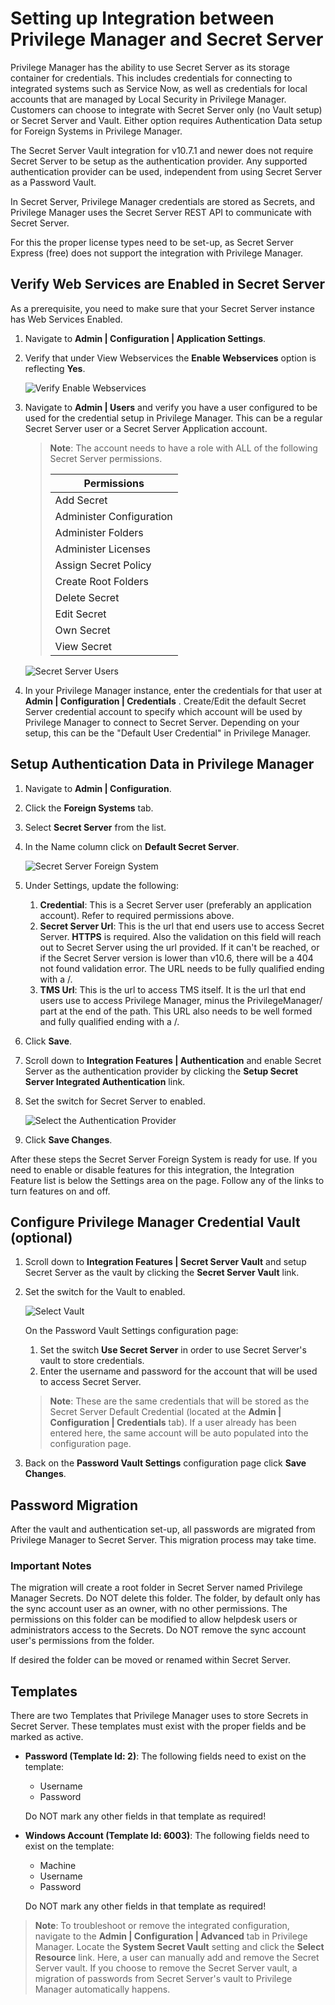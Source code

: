 [title]: # (Privilege Manager and Secret Server)
[tags]: # (authentication,Integration)
[priority]: # (2)
# Setting up Integration between Privilege Manager and Secret Server

Privilege Manager has the ability to use Secret Server as its storage container for credentials. This includes credentials for connecting to integrated systems such as Service Now, as well as credentials for local accounts that are managed by Local Security in Privilege Manager. Customers can choose to integrate with Secret Server only (no Vault setup) or Secret Server and Vault. Either option requires Authentication Data setup for Foreign Systems in Privilege Manager.

The Secret Server Vault integration for v10.7.1 and newer does not require Secret Server to be setup as the authentication provider. Any supported authentication provider can be used, independent from using Secret Server as a Password Vault.

In Secret Server, Privilege Manager credentials are stored as Secrets, and Privilege Manager uses the Secret Server REST API to communicate with Secret Server.

For this the proper license types need to be set-up, as Secret Server Express (free) does not support the integration with Privilege Manager.

## Verify Web Services are Enabled in Secret Server

As a prerequisite, you need to make sure that your Secret Server instance has Web Services Enabled.

1. Navigate to __Admin | Configuration | Application Settings__.
1. Verify that under View Webservices the __Enable Webservices__ option is reflecting __Yes__.

   ![Verify Enable Webservices](images/SS_enable_WebServices_20190412.png "Verify Enable Webservices")
1. Navigate to __Admin | Users__ and verify you have a user configured to be used for the credential setup in Privilege Manager. This can be a regular Secret Server user or a Secret Server Application account.

   >**Note**: The account needs to have a role with ALL of the following Secret Server permissions.
   >
   >| Permissions |
   >| ----- |
   >| Add Secret |
   >| Administer Configuration |
   >| Administer Folders |
   >| Administer Licenses |
   >| Assign Secret Policy |
   >| Create Root Folders |
   >| Delete Secret |
   >| Edit Secret |
   >| Own Secret |
   >| View Secret |

   ![Secret Server Users](images/secserv-user.png "Secret Server User configuration page")
1. In your Privilege Manager instance, enter the credentials for that user at __Admin | Configuration | Credentials__ . Create/Edit the default Secret Server credential account to specify which account will be used by Privilege Manager to connect to Secret Server. Depending on your setup, this can be the "Default User Credential" in Privilege Manager.

## Setup Authentication Data in Privilege Manager

1. Navigate to __Admin | Configuration__.
1. Click the __Foreign Systems__ tab.
1. Select __Secret Server__ from the list.
1. In the Name column click on __Default Secret Server__.

   ![Secret Server Foreign System](images/auth/secretserver_fs.png "Secret Server Foreign System")
1. Under Settings, update the following:
   1. __Credential__: This is a Secret Server user (preferably an application account). Refer to required permissions above.
   1. __Secret Server Url__: This is the url that end users use to access Secret Server. __HTTPS__ is required. Also the validation on this field will reach out to Secret Server using the url provided. If it can't be reached, or if the Secret Server version is lower than v10.6, there will be a 404 not found validation error. The URL needs to be fully qualified ending with a /.
   1. __TMS Url__: This is the url to access TMS itself. It is the url that end users use to access Privilege Manager, minus the PrivilegeManager/ part at the end of the path. This URL also needs to be well formed and fully qualified ending with a /.
1. Click __Save__.
1. Scroll down to __Integration Features | Authentication__ and enable Secret Server as the authentication provider by clicking the __Setup Secret Server Integrated Authentication__ link.
1. Set the switch for Secret Server to enabled.

   ![Select the Authentication Provider](images/auth/pm_ss_authprovider.png "Select the Authentication Provider")
1. Click __Save Changes__.

After these steps the Secret Server Foreign System is ready for use. If you need to enable or disable features for this integration, the Integration Feature list is below the Settings area on the page. Follow any of the links to turn features on and off.

<!-- TODO: Name/describe list of features and why a user would want to enable/disable them. Add screen captures. -->
  
## Configure Privilege Manager Credential Vault (optional)

1. Scroll down to __Integration Features | Secret Server Vault__ and setup Secret Server as the vault by clicking the __Secret Server Vault__ link.
1. Set the switch for the Vault to enabled.

   ![Select Vault](images/auth/pm_ss_authprovider.png "Select Secret Server as a Vault")

   On the Password Vault Settings configuration page:
   1. Set the switch __Use Secret Server__ in order to use Secret Server's vault to store credentials.
   1. Enter the username and password for the account that will be used to access Secret Server.

   >**Note**: These are the same credentials that will be stored as the Secret Server Default Credential (located at the __Admin | Configuration | Credentials__ tab). If a user already has been entered here, the same account will be auto populated into the configuration page.
1. Back on the __Password Vault Settings__ configuration page click __Save Changes__.

<!-- 1. In Privilege Manager on the home page select the __Local Security__ tile to go to Local Security page.
1. On the top of the Local Security page, click on the suggestion stating __Privilege Manager can store credentials in Secret Server, would you like to configure this now?__. For reference, the relative URL for this page is *TMS/PrivilegeManager/#/lss/vault*<br/>
   ![Verify Enable Webservices](images/PM_conf_for_SS_20190412.png)

   The Password Vault Settings configuration page opens.
 
   ![conf-vault-1](images/auth/conf-vault-1.png "Password Vault Settings page")
1. Select __Edit__.

   1. Check the box __Use Secret Server__ in order to use Secret Server's vault to store credentials.

      ![conf-vault-2](images/auth/conf-vault-2.png "Select checkbox for Vault integration page")
   1. Enter the username and password for the account that will be used to access Secret Server.

      ![conf-vault-3](images/auth/conf-vault-3.png "Secret Server Foreign System page")
1. , click __Save Changes__. -->

## Password Migration

After the vault and authentication set-up, all passwords are migrated from Privilege Manager to Secret Server. This migration process may take time.

### Important Notes

The migration will create a root folder in Secret Server named Privilege Manager Secrets. Do NOT delete this folder. The folder, by default only has the sync account user as an owner, with no other permissions.
The permissions on this folder can be modified to allow helpdesk users or administrators access to the Secrets. Do NOT remove the sync account user's permissions from the folder.

If desired the folder can be moved or renamed within Secret Server.

## Templates

There are two Templates that Privilege Manager uses to store Secrets in Secret Server. These templates must exist with the proper fields and be marked as active.

* __Password (Template Id: 2)__: The following fields need to exist on the template:

  * Username
  * Password

  Do NOT mark any other fields in that template as required!

* __Windows Account (Template Id: 6003)__: The following fields need to exist on the template:

  * Machine
  * Username
  * Password

  Do NOT mark any other fields in that template as required!

>**Note**:
>To troubleshoot or remove the integrated configuration, navigate to the __Admin | Configuration | Advanced__ tab in Privilege Manager. Locate the __System Secret Vault__ setting and click the __Select Resource__ link. Here, a user can manually add and remove the Secret Server vault. If you choose to remove the Secret Server vault, a migration of passwords from Secret Server's vault to Privilege Manager automatically happens.
